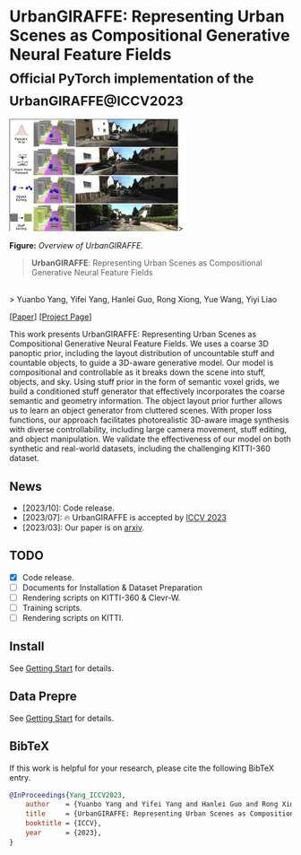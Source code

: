 # 
# UrbanGIRAFFE: Representing Urban Scenes as Compositional Generative Neural Feature Fields <br><sub>Official PyTorch implementation of the UrbanGIRAFFE@ICCV2023</sub>

<img src="./docs/teaser/fig_teaser.png" height="200">>

**Figure:** *Overview of UrbanGIRAFFE.*

> **UrbanGIRAFFE**: Representing Urban Scenes as Compositional Generative Neural Feature Fields 
<br>
> Yuanbo Yang, Yifei Yang, Hanlei Guo, Rong Xiong, Yue Wang, Yiyi Liao <br>

[[Paper](https://arxiv.org/abs/2303.14167)]
[[Project Page](https://lv3d.github.io/urbanGIRAFFE/)]

This work presents UrbanGIRAFFE: Representing Urban Scenes as Compositional Generative Neural Feature Fields. We uses a coarse 3D panoptic prior, including the layout distribution of uncountable stuff and countable objects, to guide a 3D-aware generative model. Our model is compositional and controllable as it breaks down the scene into stuff, objects, and sky. Using stuff prior in the form of semantic voxel grids, we build a conditioned stuff generator that effectively incorporates the coarse semantic and geometry information. The object layout prior further allows us to learn an object generator from cluttered scenes. With proper loss functions, our approach facilitates photorealistic 3D-aware image synthesis with diverse controllability, including large camera movement, stuff editing, and object manipulation. We validate the effectiveness of our model on both synthetic and real-world datasets, including the challenging KITTI-360 dataset.

## News
- [2023/10]: Code release. 
- [2023/07]: 🔥 UrbanGIRAFFE is accepted by [ICCV 2023](https://iccv2023.thecvf.com/)
- [2023/03]: Our paper is on [arxiv](https://arxiv.org/abs/2303.14167).

## TODO

- [x] Code release.
- [ ] Documents for Installation & Dataset Preparation
- [ ] Rendering scripts on KITTI-360 & Clevr-W.
- [ ] Training scripts.
- [ ] Rendering scripts on KITTI.

## Install 

See [Getting Start](./docs/dataset_preparation.md) for details.

## Data Prepre

See [Getting Start](./docs/dataset_preparation.md) for details.

## BibTeX

If this work is helpful for your research, please cite the following BibTeX entry.

```bibtex
@InProceedings{Yang_ICCV2023,
    author    = {Yuanbo Yang and Yifei Yang and Hanlei Guo and Rong Xiong and Yue Wang and Yiyi Liao},
    title     = {UrbanGIRAFFE: Representing Urban Scenes as Compositional Generative Neural Feature Fields},
    booktitle = {ICCV},
    year      = {2023},
}
```


